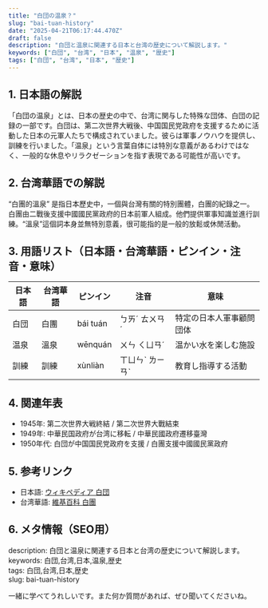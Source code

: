 ```yaml
---
title: "白団の温泉？"
slug: "bai-tuan-history"
date: "2025-04-21T06:17:44.470Z"
draft: false
description: "白団と温泉に関連する日本と台湾の歴史について解説します。"
keywords: ["白団", "台湾", "日本", "温泉", "歴史"]
tags: ["白団", "台湾", "日本", "歴史"]
---
```


## 1. 日本語の解説  
「白団の温泉」とは、日本の歴史の中で、台湾に関与した特殊な団体、白団の記録の一部です。白団は、第二次世界大戦後、中国国民党政府を支援するために活動した日本の元軍人たちで構成されていました。彼らは軍事ノウハウを提供し、訓練を行いました。「温泉」という言葉自体には特別な意義があるわけではなく、一般的な休息やリラクゼーションを指す表現である可能性が高いです。

## 2. 台湾華語での解説  
“白團的溫泉” 是指日本歷史中，一個與台灣有關的特別團體，白團的紀錄之一。白團由二戰後支援中國國民黨政府的日本前軍人組成。他們提供軍事知識並進行訓練。“溫泉”這個詞本身並無特別意義，很可能指的是一般的放鬆或休閒活動。

## 3. 用語リスト（日本語・台湾華語・ピンイン・注音・意味）  
| 日本語  | 台湾華語 | ピンイン    | 注音      | 意味                     |
| -------- | -------- | ----------- | --------- | ------------------------ |
| 白団     | 白團     | bái tuán    | ㄅㄞˊ ㄊㄨㄢˊ | 特定の日本人軍事顧問団体 |
| 温泉     | 溫泉     | wēnquán    | ㄨㄣ ㄑㄩㄢˊ | 温かい水を楽しむ施設     |
| 訓練     | 訓練     | xùnliàn    | ㄒㄩㄣˋ ㄌㄧㄢˋ | 教育し指導する活動       |

## 4. 関連年表  
- 1945年: 第二次世界大戦終結 / 第二次世界大戰結束
- 1949年: 中華民国政府が台湾に移転 / 中華民國政府遷移臺灣
- 1950年代: 白団が中国国民党政府を支援 / 白團支援中國國民黨政府

## 5. 参考リンク  
- 日本語: [ウィキペディア 白団](https://ja.wikipedia.org/wiki/%E7%99%BD%E5%9B%A3)
- 台湾華語: [維基百科 白團](https://zh.wikipedia.org/wiki/%E7%99%BD%E5%9C%98)

## 6. メタ情報（SEO用）  
description: 白団と温泉に関連する日本と台湾の歴史について解説します。  
keywords: 白団,台湾,日本,温泉,歴史  
tags: 白団,台湾,日本,歴史  
slug: bai-tuan-history

一緒に学べてうれしいです。また何か質問があれば、ぜひ聞いてくださいね。